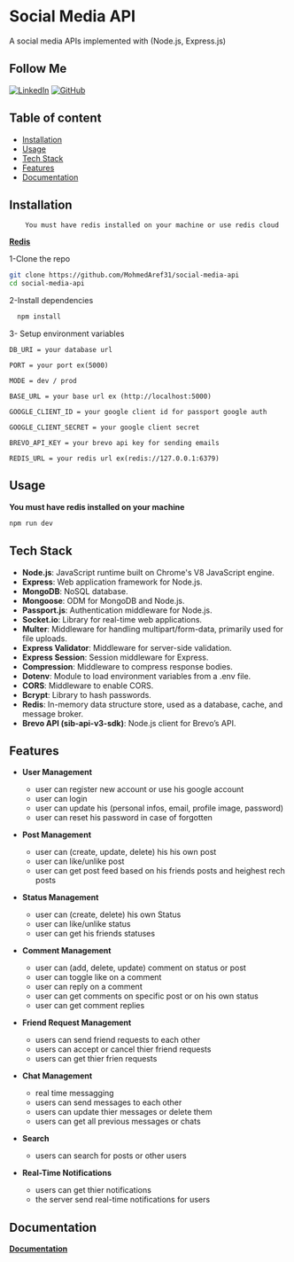 
# Social Media API

A social media APIs implemented with (Node.js, Express.js)




## Follow Me
[![LinkedIn](https://img.shields.io/badge/LinkedIn-Connect-blue?style=flat&logo=linkedin&labelColor=blue)](https://www.linkedin.com/in/mohamed-aref-850b78284/)
 [![GitHub](https://img.shields.io/badge/GitHub-Follow-black?style=flat&logo=github&labelColor=black)](https://github.com/MohmedAref31)





## Table of content
- [Installation](#Installation)
- [Usage](#Usage)
- [Tech Stack](#Tech-Stack)
- [Features](#Features)
- [Documentation](#Documentation)

## Installation

```Note
    You must have redis installed on your machine or use redis cloud
```
**[Redis](https://redis.io)**

1-Clone the repo 

```bash
git clone https://github.com/MohmedAref31/social-media-api
cd social-media-api
```
2-Install dependencies

```bash
  npm install
```
3- Setup environment variables
```env
DB_URI = your database url

PORT = your port ex(5000)

MODE = dev / prod

BASE_URL = your base url ex (http://localhost:5000)

GOOGLE_CLIENT_ID = your google client id for passport google auth

GOOGLE_CLIENT_SECRET = your google client secret

BREVO_API_KEY = your brevo api key for sending emails

REDIS_URL = your redis url ex(redis://127.0.0.1:6379)
```
## Usage

**You must have redis installed on your machine**

```bash
npm run dev
```


## Tech Stack
- **Node.js**: JavaScript runtime built on Chrome's V8 JavaScript engine.
- **Express**: Web application framework for Node.js.
- **MongoDB**: NoSQL database.
- **Mongoose**: ODM for MongoDB and Node.js.
- **Passport.js**: Authentication middleware for Node.js.
- **Socket.io**: Library for real-time web applications.
- **Multer**: Middleware for handling multipart/form-data,   primarily used for file uploads.
- **Express Validator**: Middleware for server-side validation.
- **Express Session**: Session middleware for Express.
- **Compression**: Middleware to compress response bodies.
- **Dotenv**: Module to load environment variables from a .env file.
- **CORS**: Middleware to enable CORS.
- **Bcrypt**: Library to hash passwords.
- **Redis**: In-memory data structure store, used as a database, cache, and message broker.
- **Brevo API (sib-api-v3-sdk)**: Node.js client for Brevo’s API.


## Features

- **User Management** 
    - user can register new account or use  his google account
    - user can login 
    - user can update his (personal infos, email, profile image, password)
    - user can reset his password in case of forgotten 
- **Post Management**
    - user can (create, update, delete) his his own post
    - user can like/unlike post 
    - user can get post feed based on his friends posts and heighest rech posts 
- **Status Management**
    - user can (create, delete) his own Status
    - user can like/unlike status 
    - user can get his friends statuses
- **Comment Management**
    - user can (add, delete, update) comment on status or post
    - user can toggle like on a comment 
    - user can reply on a comment  
    - user can get comments on specific post or on his own status
    - user can get comment replies

- **Friend Request Management**
    - users can send friend requests to each other
    - users can accept or cancel thier friend requests
    - users can get thier frien requests
- **Chat Management** 
    - real time messagging
    - users can send messages to each other
    - users can update thier messages or delete them 
    - users can get all previous messages or chats 
- **Search**
    - users can search for posts or other users
- **Real-Time Notifications**
    - users can get thier notifications 
    - the server send real-time notifications for users
## Documentation

**[Documentation](https://documenter.getpostman.com/view/29097873/2sA3kSnNfk)**



